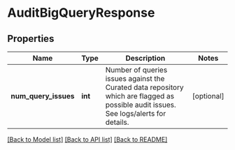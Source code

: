 # AuditBigQueryResponse

## Properties
Name | Type | Description | Notes
------------ | ------------- | ------------- | -------------
**num_query_issues** | **int** | Number of queries issues against the Curated data repository which are flagged as possible audit issues. See logs/alerts for details.  | [optional] 

[[Back to Model list]](../README.md#documentation-for-models) [[Back to API list]](../README.md#documentation-for-api-endpoints) [[Back to README]](../README.md)


